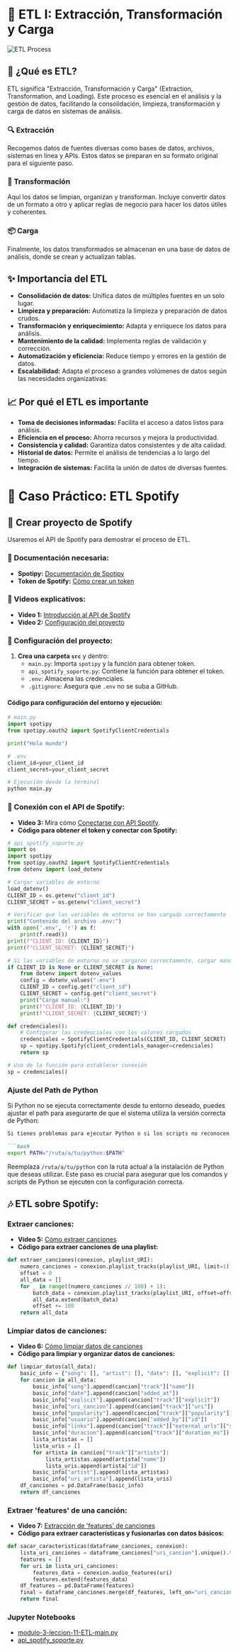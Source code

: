 # 🌟 ETL I: Extracción, Transformación y Carga

![ETL Process](https://github.com/MabelMaff/Apuntes_Adalab/blob/main/M%C3%B3dulo%2003/11.ETL_I/Imagenes/ETL_I.webp)

## 🧐 ¿Qué es ETL?
ETL significa "Extracción, Transformación y Carga" (Extraction, Transformation, and Loading). Este proceso es esencial en el análisis y la gestión de datos, facilitando la consolidación, limpieza, transformación y carga de datos en sistemas de análisis.

### 🔍 Extracción
Recogemos datos de fuentes diversas como bases de datos, archivos, sistemas en línea y APIs. Estos datos se preparan en su formato original para el siguiente paso.

### 🔧 Transformación
Aquí los datos se limpian, organizan y transforman. Incluye convertir datos de un formato a otro y aplicar reglas de negocio para hacer los datos útiles y coherentes.

### 📦 Carga
Finalmente, los datos transformados se almacenan en una base de datos de análisis, donde se crean y actualizan tablas.

## ✨ Importancia del ETL
- **Consolidación de datos:** Unifica datos de múltiples fuentes en un solo lugar.
- **Limpieza y preparación:** Automatiza la limpieza y preparación de datos crudos.
- **Transformación y enriquecimiento:** Adapta y enriquece los datos para análisis.
- **Mantenimiento de la calidad:** Implementa reglas de validación y corrección.
- **Automatización y eficiencia:** Reduce tiempo y errores en la gestión de datos.
- **Escalabilidad:** Adapta el proceso a grandes volúmenes de datos según las necesidades organizativas.

## 📈 Por qué el ETL es importante
- **Toma de decisiones informadas:** Facilita el acceso a datos listos para análisis.
- **Eficiencia en el proceso:** Ahorra recursos y mejora la productividad.
- **Consistencia y calidad:** Garantiza datos consistentes y de alta calidad.
- **Historial de datos:** Permite el análisis de tendencias a lo largo del tiempo.
- **Integración de sistemas:** Facilita la unión de datos de diversas fuentes.

# 🎵 Caso Práctico: ETL Spotify

## 🚀 Crear proyecto de Spotify
Usaremos el API de Spotify para demostrar el proceso de ETL.

### 📘 Documentación necesaria:
- **Spotipy:** [Documentación de Spotipy](https://spotipy.readthedocs.io/en/2.22.1/)
- **Token de Spotify:** [Cómo crear un token](https://developer.spotify.com/)

### 🎥 Videos explicativos:
- **Video 1:** [Introducción al API de Spotify](https://www.youtube.com/watch?v=rf8y-Heq8Wo)
- **Video 2:** [Configuración del proyecto](https://www.youtube.com/watch?v=BOerjavSMh4)

### 🔧 Configuración del proyecto:
1. **Crea una carpeta `src`** y dentro:
   - `main.py`: Importa `spotipy` y la función para obtener token.
   - `api_spotify_soporte.py`: Contiene la función para obtener el token.
   - `.env`: Almacena las credenciales.
   - `.gitignore`: Asegura que `.env` no se suba a GitHub.

#### Código para configuración del entorno y ejecución:
```python
# main.py
import spotipy
from spotipy.oauth2 import SpotifyClientCredentials

print("Hola mundo")

# .env
client_id=your_client_id
client_secret=your_client_secret

# Ejecución desde la terminal
python main.py
```

### 🔗 Conexión con el API de Spotify:
- **Video 3:** Mira cómo [Conectarse con API Spotify](https://www.youtube.com/watch?v=7vftn1yxYRQ).
- **Código para obtener el token y conectar con Spotify:**
```python
# api_spotify_soporte.py
import os
import spotipy
from spotipy.oauth2 import SpotifyClientCredentials
from dotenv import load_dotenv

# Cargar variables de entorno
load_dotenv()
CLIENT_ID = os.getenv("client_id")
CLIENT_SECRET = os.getenv("client_secret")

# Verificar que las variables de entorno se han cargado correctamente
print("Contenido del archivo .env:")
with open('.env', 'r') as f:
    print(f.read())
print(f"CLIENT_ID: {CLIENT_ID}")
print(f"CLIENT_SECRET: {CLIENT_SECRET}")

# Si las variables de entorno no se cargaron correctamente, cargar manualmente
if CLIENT_ID is None or CLIENT_SECRET is None:
    from dotenv import dotenv_values
    config = dotenv_values(".env")
    CLIENT_ID = config.get("client_id")
    CLIENT_SECRET = config.get("client_secret")
    print("Carga manual:")
    print(f"CLIENT_ID: {CLIENT_ID}")
    print(f"CLIENT_SECRET: {CLIENT_SECRET}")

def credenciales():
    # Configurar las credenciales con los valores cargados
    credenciales = SpotifyClientCredentials(CLIENT_ID, CLIENT_SECRET)
    sp = spotipy.Spotify(client_credentials_manager=credenciales)
    return sp

# Uso de la función para establecer conexión
sp = credenciales()
```
### Ajuste del Path de Python

Si Python no se ejecuta correctamente desde tu entorno deseado, puedes ajustar el path para asegurarte de que el sistema utiliza la versión correcta de Python:

```markdown
Si tienes problemas para ejecutar Python o si los scripts no reconocen tu instalación de Python, asegúrate de ajustar el path del sistema para incluir el directorio donde Python está instalado. Esto es especialmente útil si tienes múltiples versiones de Python instaladas o si tu sistema operativo no está configurado para usar la versión deseada por defecto:

```bash
export PATH="/ruta/a/tu/python:$PATH"
```

Reemplaza `/ruta/a/tu/python` con la ruta actual a la instalación de Python que deseas utilizar. Este paso es crucial para asegurar que los comandos y scripts de Python se ejecuten con la configuración correcta.

## 🎶 ETL sobre Spotify:
### **Extraer canciones:**
- **Video 5:** [Cómo extraer canciones](https://www.youtube.com/watch?v=KjFtm3Jrr_A)
- **Código para extraer canciones de una playlist:**
```python
def extraer_canciones(conexion, playlist_URI):
    numero_canciones = conexion.playlist_tracks(playlist_URI, limit=1)["total"]
    offset = 0
    all_data = []
    for _ in range((numero_canciones // 100) + 1):
        batch_data = conexion.playlist_tracks(playlist_URI, offset=offset)["items"]
        all_data.extend(batch_data)
        offset += 100
    return all_data
```

### **Limpiar datos de canciones:**
- **Video 6:** [Cómo limpiar datos de canciones](https://www.youtube.com/watch?v=DKBi5AuzhYk)
- **Código para limpiar y organizar datos de canciones:**
```python
def limpiar_datos(all_data):
    basic_info = {"song": [], "artist": [], "date": [], "explicit": [], "uri_cancion": [], "popularity": [], "usuario": [], "links": [], 'uri_artista': [], "duracion": []}
    for cancion in all_data:
        basic_info["song"].append(cancion["track"]["name"])
        basic_info["date"].append(cancion["added_at"])
        basic_info["explicit"].append(cancion["track"]["explicit"])
        basic_info["uri_cancion"].append(cancion["track"]["uri"])
        basic_info["popularity"].append(cancion["track"]["popularity"])
        basic_info["usuario"].append(cancion["added_by"]["id"])
        basic_info["links"].append(cancion["track"]["external_urls"]["spotify"])
        basic_info["duracion"].append(cancion["track"]["duration_ms"])
        lista_artistas = []
        lista_uris = []
        for artista in cancion["track"]["artists"]:
            lista_artistas.append(artista["name"])
            lista_uris.append(artista["id"])
        basic_info["artist"].append(lista_artistas)
        basic_info["uri_artista"].append(lista_uris)
    df_canciones = pd.DataFrame(basic_info)
    return df_canciones
```

### **Extraer 'features' de una canción:**
- **Video 7:** [Extracción de 'features' de canciones](https://www.youtube.com/watch?v=OoxQ4bH-Oyw)
- **Código para extraer características y fusionarlas con datos básicos:**
```python
def sacar_caracteristicas(dataframe_canciones, conexion):
    lista_uri_canciones = dataframe_canciones["uri_cancion"].unique().tolist()
    features = []
    for uri in lista_uri_canciones:
        features_data = conexion.audio_features(uri)
        features.extend(features_data)
    df_features = pd.DataFrame(features)
    final = dataframe_canciones.merge(df_features, left_on="uri_cancion", right_on="uri", how="inner")
    return final
```

### **Jupyter Notebooks**
- [modulo-3-leccion-11-ETL-main.py](https://github.com/MabelMaff/Apuntes_Adalab/blob/main/M%C3%B3dulo%2003/11.ETL_I/Jupyters/modulo-3-leccion-11-ETL-main.py)
- [api_spotify_soporte.py](https://github.com/MabelMaff/Apuntes_Adalab/blob/main/M%C3%B3dulo%2003/11.ETL_I/Jupyters/api_spotify_soporte.py)
